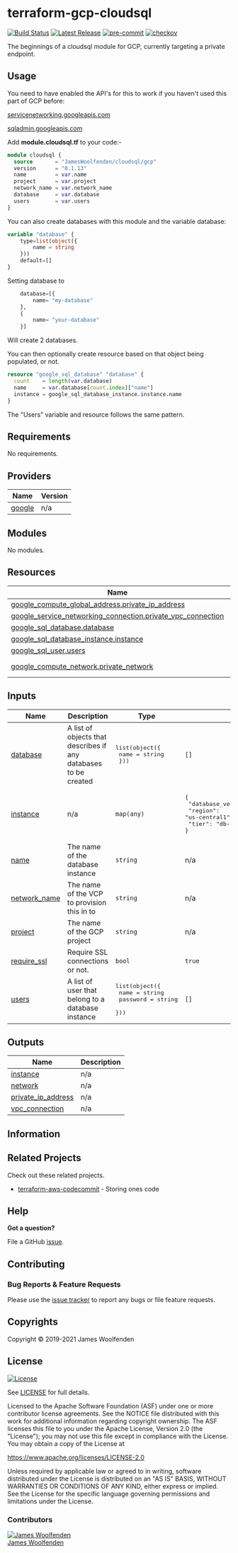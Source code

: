 # terraform-gcp-cloudsql

[![Build Status](https://github.com/JamesWoolfenden/terraform-gcp-cloudsql/workflows/Verify%20and%20Bump/badge.svg?branch=master)](https://github.com/JamesWoolfenden/terraform-gcp-cloudsql)
[![Latest Release](https://img.shields.io/github/release/JamesWoolfenden/terraform-gcp-cloudsql.svg)](https://github.com/JamesWoolfenden/terraform-gcp-cloudsql/releases/latest)
[![pre-commit](https://img.shields.io/badge/pre--commit-enabled-brightgreen?logo=pre-commit&logoColor=white)](https://github.com/pre-commit/pre-commit)
[![checkov](https://img.shields.io/badge/checkov-verified-brightgreen)](https://www.checkov.io/)

The beginnings of a cloudsql module for GCP, currently targeting a private endpoint.

## Usage

You need to have enabled the API's for this to work if you haven't used this part of GCP before:

[servicenetworking.googleapis.com](https://console.developers.google.com/apis/api/servicenetworking.googleapis.com/overview)

[sqladmin.googleapis.com](https://console.developers.google.com/apis/api/sqladmin.googleapis.com/overview)

Add **module.cloudsql.tf** to your code:-

```terraform
module cloudsql {
  source       = "JamesWoolfenden/cloudsql/gcp"
  version      = "0.1.13"
  name         = var.name
  project      = var.project
  network_name = var.network_name
  database     = var.database
  users        = var.users
}
```

You can also create databases with this module and the variable database:

```terraform
variable "database" {
    type=list(object({
        name = string
    }))
    default=[]
}
```

Setting database to

```terraform
    database=[{
        name= "my-database"
    },
    {
        name= "your-database"
    }]
```

Will create 2 databases.

You can then optionally create resource based on that object being populated, or not.

```terraform
resource "google_sql_database" "database" {
  count    = length(var.database)
  name     = var.database[count.index]["name"]
  instance = google_sql_database_instance.instance.name
}
```

The "Users" variable and resource follows the same pattern.

<!-- BEGINNING OF PRE-COMMIT-TERRAFORM DOCS HOOK -->
## Requirements

No requirements.

## Providers

| Name | Version |
|------|---------|
| <a name="provider_google"></a> [google](#provider\_google) | n/a |

## Modules

No modules.

## Resources

| Name | Type |
|------|------|
| [google_compute_global_address.private_ip_address](https://registry.terraform.io/providers/hashicorp/google/latest/docs/resources/compute_global_address) | resource |
| [google_service_networking_connection.private_vpc_connection](https://registry.terraform.io/providers/hashicorp/google/latest/docs/resources/service_networking_connection) | resource |
| [google_sql_database.database](https://registry.terraform.io/providers/hashicorp/google/latest/docs/resources/sql_database) | resource |
| [google_sql_database_instance.instance](https://registry.terraform.io/providers/hashicorp/google/latest/docs/resources/sql_database_instance) | resource |
| [google_sql_user.users](https://registry.terraform.io/providers/hashicorp/google/latest/docs/resources/sql_user) | resource |
| [google_compute_network.private_network](https://registry.terraform.io/providers/hashicorp/google/latest/docs/data-sources/compute_network) | data source |

## Inputs

| Name | Description | Type | Default | Required |
|------|-------------|------|---------|:--------:|
| <a name="input_database"></a> [database](#input\_database) | A list of objects that describes if any databases to be created | <pre>list(object({<br>    name = string<br>  }))</pre> | `[]` | no |
| <a name="input_instance"></a> [instance](#input\_instance) | n/a | `map(any)` | <pre>{<br>  "database_version": "POSTGRES_11",<br>  "region": "us-central1",<br>  "tier": "db-custom-1-3840"<br>}</pre> | no |
| <a name="input_name"></a> [name](#input\_name) | The name of the database instance | `string` | n/a | yes |
| <a name="input_network_name"></a> [network\_name](#input\_network\_name) | The name of the VCP to provision this in to | `string` | n/a | yes |
| <a name="input_project"></a> [project](#input\_project) | The name of the GCP project | `string` | n/a | yes |
| <a name="input_require_ssl"></a> [require\_ssl](#input\_require\_ssl) | Require SSL connections or not. | `bool` | `true` | no |
| <a name="input_users"></a> [users](#input\_users) | A list of user that belong to a database instance | <pre>list(object({<br>    name     = string<br>    password = string<br>  }))</pre> | `[]` | no |

## Outputs

| Name | Description |
|------|-------------|
| <a name="output_instance"></a> [instance](#output\_instance) | n/a |
| <a name="output_network"></a> [network](#output\_network) | n/a |
| <a name="output_private_ip_address"></a> [private\_ip\_address](#output\_private\_ip\_address) | n/a |
| <a name="output_vpc_connection"></a> [vpc\_connection](#output\_vpc\_connection) | n/a |
<!-- END OF PRE-COMMIT-TERRAFORM DOCS HOOK -->

## Information

## Related Projects

Check out these related projects.

- [terraform-aws-codecommit](https://github.com/jameswoolfenden/terraform-aws-codebuild) - Storing ones code

## Help

**Got a question?**

File a GitHub [issue](https://github.com/jameswoolfenden/terraform-gcp-cloudsql/issues).

## Contributing

### Bug Reports & Feature Requests

Please use the [issue tracker](https://github.com/jameswoolfenden/terraform-gcp-cloudsql/issues) to report any bugs or file feature requests.

## Copyrights

Copyright © 2019-2021 James Woolfenden

## License

[![License](https://img.shields.io/badge/License-Apache%202.0-blue.svg)](https://opensource.org/licenses/Apache-2.0)

See [LICENSE](LICENSE) for full details.

Licensed to the Apache Software Foundation (ASF) under one
or more contributor license agreements. See the NOTICE file
distributed with this work for additional information
regarding copyright ownership. The ASF licenses this file
to you under the Apache License, Version 2.0 (the
"License"); you may not use this file except in compliance
with the License. You may obtain a copy of the License at

<https://www.apache.org/licenses/LICENSE-2.0>

Unless required by applicable law or agreed to in writing,
software distributed under the License is distributed on an
"AS IS" BASIS, WITHOUT WARRANTIES OR CONDITIONS OF ANY
KIND, either express or implied. See the License for the
specific language governing permissions and limitations
under the License.

### Contributors

[![James Woolfenden][jameswoolfenden_avatar]][jameswoolfenden_homepage]<br/>[James Woolfenden][jameswoolfenden_homepage]

[jameswoolfenden_homepage]: https://github.com/jameswoolfenden
[jameswoolfenden_avatar]: https://github.com/jameswoolfenden.png?size=150
[github]: https://github.com/jameswoolfenden
[linkedin]: https://www.linkedin.com/in/jameswoolfenden/
[twitter]: https://twitter.com/JimWoolfenden
[share_twitter]: https://twitter.com/intent/tweet/?text=terraform-gcp-cloudsql&url=https://github.com/jameswoolfenden/terraform-gcp-cloudsql
[share_linkedin]: https://www.linkedin.com/shareArticle?mini=true&title=terraform-gcp-cloudsql&url=https://github.com/jameswoolfenden/terraform-gcp-cloudsql
[share_reddit]: https://reddit.com/submit/?url=https://github.com/jameswoolfenden/terraform-gcp-cloudsql
[share_facebook]: https://facebook.com/sharer/sharer.php?u=https://github.com/jameswoolfenden/terraform-gcp-cloudsql
[share_email]: mailto:?subject=terraform-gcp-cloudsql&body=https://github.com/jameswoolfenden/terraform-gcp-cloudsql
